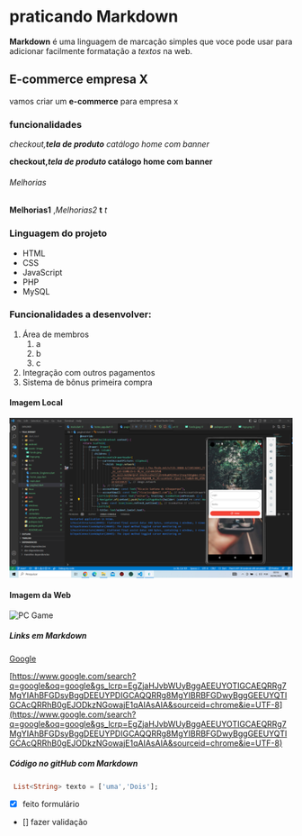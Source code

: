 # praticando Markdown
**Markdown** é uma linguagem de marcação simples que voce pode usar para adicionar facilmente formatação a *textos*  na web.

## E-commerce empresa X

vamos criar um **e-commerce** para empresa x

### funcionalidades 
_checkout,**tela de produto** catálogo home com banner_

**checkout,_tela de produto_ catálogo home com banner**

###### Melhorias

__Melhorias1__ ,_Melhorias2_ **t** *t*

### Linguagem do projeto 

* HTML
* CSS
* JavaScript
* PHP
* MySQL

### Funcionalidades a desenvolver:

1. Área de membros
    1. a
    2. b
    3. c
2. Integração com outros pagamentos
3. Sistema de bônus primeira compra

#### Imagem Local

![Formulários](assets/123.png)

#### Imagem da Web

![PC Game](https://http2.mlstatic.com/D_NQ_NP_2X_643751-MLB72442418746_102023-F.webp)

##### Links em Markdown

[Google](https://www.google.com/search?q=google&oq=google&gs_lcrp=EgZjaHJvbWUyBggAEEUYOTIGCAEQRRg7MgYIAhBFGDsyBggDEEUYPDIGCAQQRRg8MgYIBRBFGDwyBggGEEUYQTIGCAcQRRhB0gEJODkzNGowajE1qAIAsAIA&sourceid=chrome&ie=UTF-8)


[https://www.google.com/search?q=google&oq=google&gs_lcrp=EgZjaHJvbWUyBggAEEUYOTIGCAEQRRg7MgYIAhBFGDsyBggDEEUYPDIGCAQQRRg8MgYIBRBFGDwyBggGEEUYQTIGCAcQRRhB0gEJODkzNGowajE1qAIAsAIA&sourceid=chrome&ie=UTF-8](https://www.google.com/search?q=google&oq=google&gs_lcrp=EgZjaHJvbWUyBggAEEUYOTIGCAEQRRg7MgYIAhBFGDsyBggDEEUYPDIGCAQQRRg8MgYIBRBFGDwyBggGEEUYQTIGCAcQRRhB0gEJODkzNGowajE1qAIAsAIA&sourceid=chrome&ie=UTF-8)


##### Código no gitHub com Markdown

```Dart
 List<String> texto = ['uma','Dois'];

```

- [x] feito formulário
- [] fazer validação 
